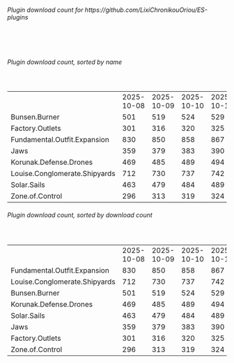 <h6>Plugin download count for https://github.com/LixiChronikouOriou/ES-plugins</h6><br>
<br>
<h6>Plugin download count, sorted by name</h6><sub><sup><br>
<table>
	<tr>
		<td></td>
		<td>2025-10-08</td>
		<td>2025-10-09</td>
		<td>2025-10-10</td>
		<td>2025-10-11</td>
		<td>2025-10-12</td>
		<td>2025-10-13</td>
		<td>2025-10-14</td>
		<td>today +</td>
	</tr>
	<tr>
		<td>Bunsen.Burner</td>
		<td>501</td>
		<td>519</td>
		<td>524</td>
		<td>529</td>
		<td>538</td>
		<td>545</td>
		<td>548</td>
		<td>+ 3</td>
	</tr>
	<tr>
		<td>Factory.Outlets</td>
		<td>301</td>
		<td>316</td>
		<td>320</td>
		<td>325</td>
		<td>334</td>
		<td>344</td>
		<td>349</td>
		<td>+ 5</td>
	</tr>
	<tr>
		<td>Fundamental.Outfit.Expansion</td>
		<td>830</td>
		<td>850</td>
		<td>858</td>
		<td>867</td>
		<td>876</td>
		<td>887</td>
		<td>890</td>
		<td>+ 3</td>
	</tr>
	<tr>
		<td>Jaws</td>
		<td>359</td>
		<td>379</td>
		<td>383</td>
		<td>390</td>
		<td>400</td>
		<td>410</td>
		<td>416</td>
		<td>+ 6</td>
	</tr>
	<tr>
		<td>Korunak.Defense.Drones</td>
		<td>469</td>
		<td>485</td>
		<td>489</td>
		<td>494</td>
		<td>503</td>
		<td>511</td>
		<td>514</td>
		<td>+ 3</td>
	</tr>
	<tr>
		<td>Louise.Conglomerate.Shipyards</td>
		<td>712</td>
		<td>730</td>
		<td>737</td>
		<td>742</td>
		<td>751</td>
		<td>759</td>
		<td>764</td>
		<td>+ 5</td>
	</tr>
	<tr>
		<td>Solar.Sails</td>
		<td>463</td>
		<td>479</td>
		<td>484</td>
		<td>489</td>
		<td>496</td>
		<td>503</td>
		<td>508</td>
		<td>+ 5</td>
	</tr>
	<tr>
		<td>Zone.of.Control</td>
		<td>296</td>
		<td>313</td>
		<td>319</td>
		<td>324</td>
		<td>331</td>
		<td>339</td>
		<td>344</td>
		<td>+ 5</td>
	</tr>
</table>
</sub></sup>
<h6>Plugin download count, sorted by download count</h6><sub><sup><br>
<table>
	<tr>
		<td></td>
		<td>2025-10-08</td>
		<td>2025-10-09</td>
		<td>2025-10-10</td>
		<td>2025-10-11</td>
		<td>2025-10-12</td>
		<td>2025-10-13</td>
		<td>2025-10-14</td>
		<td>today +</td>
	</tr>
	<tr>
		<td>Fundamental.Outfit.Expansion</td>
		<td>830</td>
		<td>850</td>
		<td>858</td>
		<td>867</td>
		<td>876</td>
		<td>887</td>
		<td>890</td>
		<td>+ 3</td>
	</tr>
	<tr>
		<td>Louise.Conglomerate.Shipyards</td>
		<td>712</td>
		<td>730</td>
		<td>737</td>
		<td>742</td>
		<td>751</td>
		<td>759</td>
		<td>764</td>
		<td>+ 5</td>
	</tr>
	<tr>
		<td>Bunsen.Burner</td>
		<td>501</td>
		<td>519</td>
		<td>524</td>
		<td>529</td>
		<td>538</td>
		<td>545</td>
		<td>548</td>
		<td>+ 3</td>
	</tr>
	<tr>
		<td>Korunak.Defense.Drones</td>
		<td>469</td>
		<td>485</td>
		<td>489</td>
		<td>494</td>
		<td>503</td>
		<td>511</td>
		<td>514</td>
		<td>+ 3</td>
	</tr>
	<tr>
		<td>Solar.Sails</td>
		<td>463</td>
		<td>479</td>
		<td>484</td>
		<td>489</td>
		<td>496</td>
		<td>503</td>
		<td>508</td>
		<td>+ 5</td>
	</tr>
	<tr>
		<td>Jaws</td>
		<td>359</td>
		<td>379</td>
		<td>383</td>
		<td>390</td>
		<td>400</td>
		<td>410</td>
		<td>416</td>
		<td>+ 6</td>
	</tr>
	<tr>
		<td>Factory.Outlets</td>
		<td>301</td>
		<td>316</td>
		<td>320</td>
		<td>325</td>
		<td>334</td>
		<td>344</td>
		<td>349</td>
		<td>+ 5</td>
	</tr>
	<tr>
		<td>Zone.of.Control</td>
		<td>296</td>
		<td>313</td>
		<td>319</td>
		<td>324</td>
		<td>331</td>
		<td>339</td>
		<td>344</td>
		<td>+ 5</td>
	</tr>
</table>
</sub></sup>
